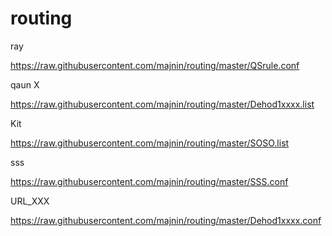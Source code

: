 # routing
ray

https://raw.githubusercontent.com/majnin/routing/master/QSrule.conf


qaun X

https://raw.githubusercontent.com/majnin/routing/master/Dehod1xxxx.list


Kit

https://raw.githubusercontent.com/majnin/routing/master/SOSO.list


sss

https://raw.githubusercontent.com/majnin/routing/master/SSS.conf

URL_XXX

https://raw.githubusercontent.com/majnin/routing/master/Dehod1xxxx.conf
